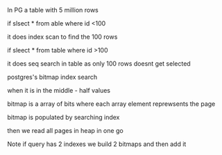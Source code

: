 In PG a table with 5 million rows

if slsect * from able where id <100

it does index scan to find the 100 rows

if sleect * from table where id >100

it does seq search in table as only 100 rows doesnt get selected


postgres's bitmap index search

when it is in the middle - half values

bitmap is a array of bits where each array element reprewsents the page

bitmap is populated by searching index

then we read all pages in heap in one go

Note 
if query has 2 indexes we build 2 bitmaps and then add it